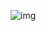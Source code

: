 
   ![img](https://64.media.tumblr.com/6b11c7dffbd00413c97172f5539c05a1/7a0d2d4988dd7411-f4/s1280x1920/5ab3b579d45472a91fb226928a63e2c0a7aede52.gifv)

